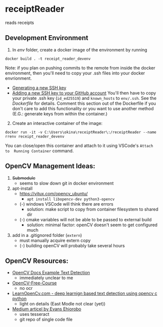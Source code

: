 # receiptReader
reads receipts


## Development Environment
1. In *env* folder, create a docker image of the environment by running
```
docker build . -t receipt_reader_devenv
```
Note: if you plan on pushing commits to the remote from inside the docker 
environment, then you'll need to copy your .ssh files into your docker 
envrionment.
- [Generating a new SSH key](https://docs.github.com/en/authentication/connecting-to-github-with-ssh/generating-a-new-ssh-key-and-adding-it-to-the-ssh-agent)
- [Adding a new SSH key to your GitHub account](https://docs.github.com/en/authentication/connecting-to-github-with-ssh/adding-a-new-ssh-key-to-your-github-account)
You'll then have to copy your private .ssh key (`id_ed25519`) and `known_hosts`
to `env/.ssh`.  See the *Dockerfile* for details.  Comment this section out
of the Dockerfile if you don't care to add this functionality or you want to
use another method (E.G.: generate keys from within the container.)

2. Create an interactive container of the image:
```
docker run -it -v C:\Users\okina\receiptReader\:/receiptReader --name rrenv receipt_reader_devenv
```
You can close/open this container and attach to it using VSCode's `Attach to 
Running Container` command.

## OpenCV Management Ideas:
1. ~~Submodule~~
    - seems to slow down git in docker environment
2. apt-install
    - https://vitux.com/opencv_ubuntu/
      - `apt install libopencv-dev python3-opencv`
    - (-) windows VSCode will think there are errors
      - solution: make script to copy from container filesystem to shared dir
    - (-) cmake variables will not be able to be passed to external build
      - solution: minimal factor: openCV doesn't seem to get configured much
3. add in a .gitignored folder (`extern`)
    - must manually acquire extern copy
    - (-) building openCV will probably take several hours

## OpenCV Resources:
- [OpenCV Docs Example Text Detection](https://docs.opencv.org/4.x/db/da4/samples_2dnn_2text_detection_8cpp-example.html)
  - immediately unclear to me
- [OpenCV-Free-Course](https://opencv.org/opencv-free-course/)
  - no ocr
- [LearnOpenCv.com - deep learnign based text detection using opencv c python](https://learnopencv.com/deep-learning-based-text-detection-using-opencv-c-python/)
  - light on details (East Modle not clear (yet))
- [Medium articel by Evans Ehiorobo](https://medium.com/building-a-simple-text-correction-tool/basic-ocr-with-tesseract-and-opencv-34fae6ab3400)
  - uses tesseract
  - git repo of single code file